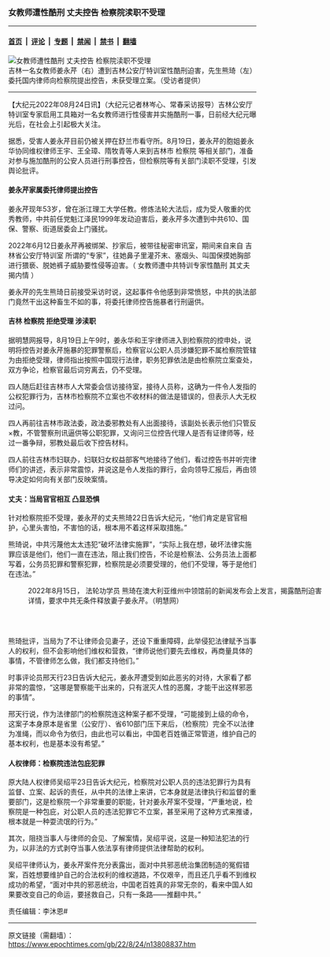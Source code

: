### 女教师遭性酷刑 丈夫控告 检察院渎职不受理

---

#### [首页](../../../..?n13808837) &nbsp;|&nbsp; [评论](../../../../../epoch-comment?n13808837) &nbsp;|&nbsp; [专题](../../../../../epoch-special?n13808837) &nbsp;|&nbsp; [禁闻](../../../../../epoch-news?n13808837) &nbsp;|&nbsp; [禁书](../../../../../books?n13808837) &nbsp;|&nbsp; [翻墙](https://github.com/gfw-breaker/nogfw/blob/master/README.md?n13808837)


<div><img alt="女教师遭性酷刑 丈夫控告 检察院渎职不受理" class="attachment-djy_600_400 size-djy_600_400 wp-post-image" src="https://i.epochtimes.com/assets/uploads/2022/08/id13808860-0824-1-600x400.png"/>
<div class="caption">
 吉林一名女教师姜永芹（右）遭到吉林公安厅特训室性酷刑迫害，先生熊琦（左）委托国内律师向检察院提出控告，未获受理立案。（受访者提供）
</div></div><hr/><div class="post_content" id="artbody" itemprop="articleBody">
 <!-- article content begin -->
 <p>
  【大纪元2022年08月24日讯】（大纪元记者林岑心、常春采访报导）吉林公安厅特训室专家启用工具箱对一名女教师进行性侵害并实施酷刑一事，日前经大纪元曝光后，在社会上引起极大关注。
 </p>
 <p>
  据悉，受害人姜永芹目前仍被关押在舒兰市看守所。8月19日，姜永芹的胞姐姜永华协同维权律师王宇、王全璋、隋牧青等人来到吉林市
  <ok href="https://www.epochtimes.com/gb/tag/%E6%A3%80%E5%AF%9F%E9%99%A2.html">
   检察院
  </ok>
  等相关部门，准备对参与施加酷刑的公安人员进行刑事控告，但检察院等有关部门渎职不受理，引发舆论批评。
 </p>
 <h4>
  姜永芹家属委托律师提出控告
 </h4>
 <p>
  姜永芹现年53岁，曾在浙江理工大学任教。修炼法轮大法后，成为受人敬重的优秀教师，中共前任党魁江泽民1999年发动迫害后，姜永芹多次遭到中共610、国保、警察、街道居委会上门骚扰。
 </p>
 <p>
  2022年6月12日姜永芹再被绑架、抄家后，被带往秘密审讯室，期间来自来自
  <ok href="https://www.epochtimes.com/gb/tag/%E5%90%89%E6%9E%97%E7%9C%81%E5%85%AC%E5%AE%89%E5%8E%85%E7%89%B9%E8%AE%AD%E5%AE%A4.html">
   吉林省公安厅特训室
  </ok>
  所谓的“专家”，往她鼻子里灌芥末、塞烟头、叫国保摸她胸部进行猥亵、脱她裤子威胁要性侵等迫害。（
  <ok href="https://www.epochtimes.com/gb/22/8/15/n13802924.htm">
   女教师遭中共特训专家性酷刑 其丈夫揭内情
  </ok>
  ）
 </p>
 <p>
  姜永芹的先生熊琦日前接受采访时说，这起事件令他感到非常愤怒，中共的执法部门竟然干出这种畜生不如的事，将委托律师控告施暴者行刑逼供。
 </p>
 <h4>
  吉林
  <ok href="https://www.epochtimes.com/gb/tag/%E6%A3%80%E5%AF%9F%E9%99%A2.html">
   检察院
  </ok>
  拒绝受理 涉渎职
 </h4>
 <p>
  据明慧网报导，8月19日上午9时，姜永华和王宇律师进入到检察院的控申处，说明将控告对姜永芹施暴的犯罪警察后，检察官以公职人员涉嫌犯罪不属检察院管辖为由拒绝受理，律师指出按照中国现行法律，职务犯罪依法是由检察院立案查处，双方争论，检察官最后词穷离去，仍不受理。
 </p>
 <p>
  四人随后赶往吉林市人大常委会信访接待室，接待人员称，这确为一件令人发指的公权犯罪行为，吉林市检察院不立案也不收材料的做法是错误的，但表示人大无权过问。
 </p>
 <p>
  四人再前往吉林市政法委，政法委邪教处有人出面接待，该副处长表示他们只管反×教，不管警察刑讯逼供等公职犯罪，又询问三位控告代理人是否有证律师等，经过一番争辩，邪教处最后收下控告材料。
 </p>
 <p>
  四人前往吉林市妇联办，妇联妇女权益部客气地接待了他们，看过控告书并听完律师们的讲述，表示非常震惊，并说这是令人发指的罪行，会向领导汇报后，再由领导决定如何向有关部门反映案情。
 </p>
 <h4>
  丈夫：当局官官相互 凸显恐惧
 </h4>
 <p>
  针对检察院拒不受理，姜永芹的丈夫熊琦22日告诉大纪元，“他们肯定是官官相护，心里头害怕，不害怕的话，根本用不着这样采取措施。”
 </p>
 <p>
  熊琦说，中共污蔑他太太违犯“破坏法律实施罪”，“实际上我在想，破坏法律实施罪应该是他们，他们一直在违法，阻止我们控告，不论是检察法、公务员法上面都写着，公务员犯罪和警察犯罪，检察院是必须要受理的，他们不受理，等于是他们在违法。”
 </p>
 <figure aria-describedby="caption-attachment-13808877" class="wp-caption aligncenter" id="attachment_13808877" style="width: 600px">
  <ok href="https://i.epochtimes.com/assets/uploads/2022/08/id13808877-2022-8-16-australia-melbourne-02.png" target="_blank">
   <img alt="" class="size-large wp-image-13808877" src="https://i.epochtimes.com/assets/uploads/2022/08/id13808877-2022-8-16-australia-melbourne-02-600x437.png"/>
  </ok>
  <br/><figcaption class="wp-caption-text" id="caption-attachment-13808877">
   2022年8月15日，
   <ok href="https://www.epochtimes.com/gb/tag/%E6%B3%95%E8%BD%AE%E5%8A%9F%E5%AD%A6%E5%91%98.html">
    法轮功学员
   </ok>
   熊琦在澳大利亚维州中领馆前的新闻发布会上发言，揭露酷刑迫害详情，要求中共无条件释放妻子姜永芹。（明慧网）
  </figcaption><br/>
 </figure><br/>
 <p>
  熊琦批评，当局为了不让律师会见妻子，还设下重重障碍，此举侵犯法律赋予当事人的权利，但不会影响他们维权和营救，“律师说他们要先去维权，再商量具体的事情，不管律师怎么做，我们都支持他们。”
 </p>
 <p>
  时事评论员邢天行23日告诉大纪元，姜永芹遭受到如此恶劣的对待，大家看了都非常的震惊，“这哪是警察能干出来的，只有泯灭人性的恶魔，才能干出这样邪恶的事情”。
 </p>
 <p>
  邢天行说，作为法律部门的检察院连这种案子都不受理，“可能接到上级的命令，这案子本身原本是省里（公安厅）、省610部门压下来后，（检察院）完全不以法律为准绳，而以命令为依归，由此也可以看出，中国老百姓循正常管道，维护自己的基本权利，也是基本没有希望。”
 </p>
 <h4>
  人权律师：检察院违法包庇犯罪
 </h4>
 <p>
  原大陆人权律师吴绍平23日告诉大纪元，检察院对公职人员的违法犯罪行为具有监督、立案、起诉的责任，从中共的法律上来讲，它本身就是法律执行和监督的重要部门，这是检察院一个非常重要的职能，针对姜永芹案不受理，“严重地说，检察院是一种包庇，对公职人员的违法犯罪它不立案，甚至采用了这种方式来推诿，根本就是一种耍流氓的行为。”
 </p>
 <p>
  其次，阻挠当事人与律师的会见、了解案情，吴绍平说，这是一种知法犯法的行为，以非法的方式剥夺当事人依法享有律师提供法律帮助的权利。
 </p>
 <p>
  吴绍平律师认为，姜永芹案件充分表露出，面对中共邪恶统治集团制造的冤假错案，百姓想要维护自己的合法权利的维权道路，不仅艰辛，而且还几乎看不到维权成功的希望，“面对中共的邪恶统治，中国老百姓真的非常无奈的，看来中国人如果要改变自己的命运，要拯救自己，只有一条路——推翻中共。”
 </p>
 <p>
  责任编辑：李沐恩#
 </p>
 <!-- article content end -->
 <div id="below_article_ad">
 </div>
</div>


---

原文链接（需翻墙）：https://www.epochtimes.com/gb/22/8/24/n13808837.htm